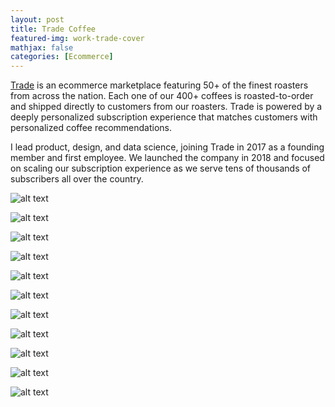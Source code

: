 ```yaml
---
layout: post
title: Trade Coffee
featured-img: work-trade-cover
mathjax: false
categories: [Ecommerce]
---
```


[Trade](https://www.drinktrade.com) is an ecommerce marketplace featuring 50+ of the finest roasters from across the nation. Each one of our 400+ coffees is roasted-to-order and shipped directly to customers from our roasters. Trade is powered by a deeply personalized subscription experience that matches customers with personalized coffee recommendations. 

I lead product, design, and data science, joining Trade in 2017 as a founding member and first employee. We launched the company in 2018 and focused on scaling our subscription experience as we serve tens of thousands of subscribers all over the country. 

![alt text](/assets/img/posts/Trade_1.png "Trade Coffee")

![alt text](/assets/img/posts/Trade_2.png "Trade Coffee")

![alt text](/assets/img/posts/Trade_3.png "Trade Coffee")

![alt text](/assets/img/posts/Trade_4.png "Trade Coffee")

![alt text](/assets/img/posts/Trade_5.png "Trade Coffee")

![alt text](/assets/img/posts/Trade_6.png "Trade Coffee")

![alt text](/assets/img/posts/Trade_7.png "Trade Coffee")

![alt text](/assets/img/posts/Trade_9.png "Trade Coffee")

![alt text](/assets/img/posts/Trade_10.png "Trade Coffee")

![alt text](/assets/img/posts/Trade_11.png "Trade Coffee")

![alt text](/assets/img/posts/Trade_12.png "Trade Coffee")